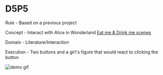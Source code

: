 # D5P5
Rule - Based on a previous project

Concept - Interact with Alice in Wonderland
[Eat me & Drink me scenes](https://www.youtube.com/watch?v=di7dZwidXZU)

Domain - Literature/Interaction

Execution - Two buttons and a girl's figure that would react to clicking the button

![demo gif](https://github.com/youozhan/mfadt-majorstudio-1/raw/master/Assignments/D5P5/img/alice.gif "Gif demo-ing the behavior")
